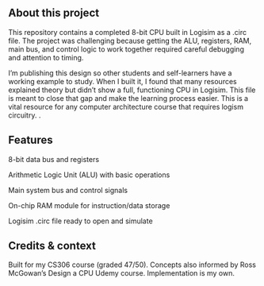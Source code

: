 ## About this project

This repository contains a completed 8-bit CPU built in Logisim as a .circ file. The project was challenging because getting the ALU, registers, RAM, main bus, and control logic to work together required careful debugging and attention to timing.

I’m publishing this design so other students and self-learners have a working example to study. When I built it, I found that many resources explained theory but didn’t show a full, functioning CPU in Logisim. This file is meant to close that gap and make the learning process easier. This is a vital resource for any computer architecture course that requires logism circuitry.
.
## Features

8-bit data bus and registers

Arithmetic Logic Unit (ALU) with basic operations

Main system bus and control signals

On-chip RAM module for instruction/data storage

Logisim .circ file ready to open and simulate

## Credits & context

Built for my CS306 course (graded 47/50). Concepts also informed by Ross McGowan’s Design a CPU Udemy course. Implementation is my own.
